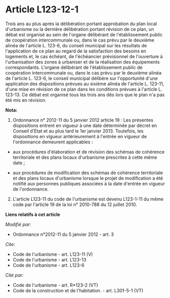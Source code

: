 # Article L123-12-1

Trois ans au plus après la délibération portant approbation du plan local d'urbanisme ou la dernière délibération portant
révision de ce plan, un débat est organisé au sein de l'organe délibérant de l'établissement public de coopération
intercommunale ou, dans le cas prévu par le deuxième alinéa de l'article L. 123-6, du conseil municipal sur les résultats de
l'application de ce plan au regard de la satisfaction des besoins en logements et, le cas échéant, de l'échéancier
prévisionnel de l'ouverture à l'urbanisation des zones à urbaniser et de la réalisation des équipements correspondants.
L'organe délibérant de l'établissement public de coopération intercommunale ou, dans le cas prévu par le deuxième alinéa de
l'article L. 123-6, le conseil municipal délibère sur l'opportunité d'une application des dispositions prévues au sixième
alinéa de l'article L. 123-11, d'une mise en révision de ce plan dans les conditions prévues à l'article L. 123-13. Ce débat
est organisé tous les trois ans dès lors que le plan n'a pas été mis en révision.

**Nota:**

1) Ordonnance n° 2012-11 du 5 janvier 2012 article 19 : Les présentes dispositions entrent en vigueur à une date déterminée
par décret en Conseil d'Etat et au plus tard le 1er janvier 2013. Toutefois, les dispositions en vigueur antérieurement à
l'entrée en vigueur de l'ordonnance demeurent applicables :

- aux procédures d'élaboration et de révision des schémas de cohérence territoriale et des plans locaux d'urbanisme
prescrites à cette même date ;

- aux procédures de modification des schémas de cohérence territoriale et des plans locaux d'urbanisme lorsque le projet de
modification a été notifié aux personnes publiques associées à la date d'entrée en vigueur de l'ordonnance.

2) L'article L123-11 du code de l'urbanisme est devenu L123-1-11 du même code par l'article 19 de la loi n° 2010-788 du 12
juillet 2010.

**Liens relatifs à cet article**

_Modifié par_:

  - Ordonnance n°2012-11 du 5 janvier 2012 - art. 3

_Cite_:

  - Code de l'urbanisme - art. L123-11 (V)
  - Code de l'urbanisme - art. L123-13
  - Code de l'urbanisme - art. L123-6

_Cité par_:

  - Code de l'urbanisme - art. R*123-2 (VT)
  - Code de la construction et de l'habitation. - art. L301-5-1 (VT)
